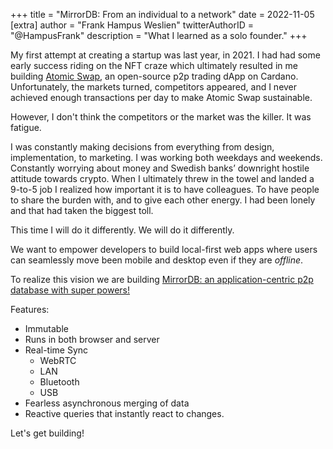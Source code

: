 +++
title = "MirrorDB: From an individual to a network"
date = 2022-11-05
[extra]
author = "Frank Hampus Weslien"
twitterAuthorID = "@HampusFrank"
description = "What I learned as a solo founder."
+++

My first attempt at creating a startup was last year, in 2021.
I had had some early success riding on the NFT craze which ultimately resulted in me
building [Atomic Swap](https://atomic-swap.io/), an open-source p2p trading dApp
on Cardano. Unfortunately, the markets turned, competitors appeared, and I never achieved enough
transactions per day to make Atomic Swap sustainable.

However, I don't think the competitors or the market was the killer.
It was fatigue.

I was constantly making decisions from everything from design, implementation, to marketing.
I was working both weekdays and weekends.
Constantly worrying about money and Swedish banks’ downright hostile attitude towards crypto.
When I ultimately threw in the towel and landed a 9-to-5 job I realized how important it is
to have colleagues.
To have people to share the burden with, and to give each other energy.
I had been lonely and that had taken the biggest toll.

This time I will do it differently. We will do it differently.

We want to empower developers to build local-first web apps where users can seamlessly
move been mobile and desktop even if they are _offline_.

To realize this vision we are building [MirrorDB: an application-centric p2p database with super powers!](https://github.com/Mirror-Labs/MirrorDB)

Features:

- Immutable
- Runs in both browser and server
- Real-time Sync
  - WebRTC
  - LAN
  - Bluetooth
  - USB
- Fearless asynchronous merging of data
- Reactive queries that instantly react to changes.

Let's get building!

